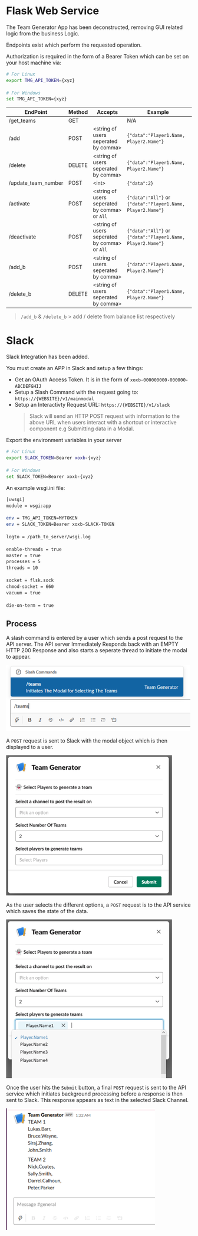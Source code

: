 # Flask Web Service

The Team Generator App has been deconstructed, removing GUI related logic from the business Logic.

Endpoints exist which perform the requested operation.

Authorization is required in the form of a Bearer Token which can be set on your host machine via:

```bash
# For Linux
export TMG_API_TOKEN={xyz}

# For Windows
set TMG_API_TOKEN={xyz}
```

| EndPoint            | Method | Accepts                                        | Example                                                     |
| ------------------- | ------ | ---------------------------------------------- | ----------------------------------------------------------- |
| /get_teams          | GET    |                                                | N/A                                                         |
| /add                | POST   | \<string of users seperated by comma>          | `{"data":"Player1.Name, Player2.Name"}`                     |
| /delete             | DELETE | \<string of users seperated by comma>          | `{"data":"Player1.Name, Player2.Name"}`                     |
| /update_team_number | POST   | \<int>                                         | `{"data":2}`                                                |
| /activate           | POST   | \<string of users seperated by comma> or `All` | `{"data":"All"}` or `{"data":"Player1.Name, Player2.Name"}` |
| /deactivate         | POST   | \<string of users seperated by comma> or `All` | `{"data":"All"}` or `{"data":"Player1.Name, Player2.Name"}` |
| /add_b              | POST   | \<string of users seperated by comma>          | `{"data":"Player1.Name, Player2.Name"}`                     |
| /delete_b           | DELETE | \<string of users seperated by comma>          | `{"data":"Player1.Name, Player2.Name"}`                     |

> `/add_b` & `/delete_b` > add / delete from balance list respectively

# Slack

Slack Integration has been added.

You must create an APP in Slack and setup a few things:

- Get an OAuth Access Token. It is in the form of `xoxb-000000000-000000-ABCDEFGHIJ`
- Setup a Slash Command with the request going to: `https://{WEBSITE}/v1/mainmodal`
- Setup an Interactivty Request URL: `https://{WEBSITE}/v1/slack`
  > Slack will send an HTTP POST request with information to the above URL when users interact with a shortcut or interactive component e.g Submitting data in a Modal.

Export the environment variables in your server

```bash
# For Linux
export SLACK_TOKEN=Bearer xoxb-{xyz}

# For Windows
set SLACK_TOKEN=Bearer xoxb-{xyz}
```

An example wsgi.ini file:

```bash
[uwsgi]
module = wsgi:app

env = TMG_API_TOKEN=MYTOKEN
env = SLACK_TOKEN=Bearer xoxb-SLACK-TOKEN

logto = /path_to_server/wsgi.log

enable-threads = true
master = true
processes = 5
threads = 10

socket = flsk.sock
chmod-socket = 660
vacuum = true

die-on-term = true
```

## Process

A slash command is entered by a user which sends a post request to the API server. The API server Immediately Responds back with an EMPTY HTTP 200 Response and also starts a seperate thread to initiate the modal to appear.

<img src="./images/slash_command.png" alt="Image showing slash command /teams" height=180 width=500>

A `POST` request is sent to Slack with the modal object which is then displayed to a user.

<img src="./images/modal_ex1.png" alt="Modal Example" height=380 width=450>

As the user selects the different options, a `POST` request is to the API service which saves the state of the data.

<img src="./images/modal_ex2.png" alt="Modal Example" height=430 width=450>

Once the user hits the `Submit` button, a final `POST` request is sent to the API service which initiates background processing before a response is then sent to Slack. This response appears as text in the selected Slack Channel.

<img src="./images/slack_chat.png" alt="Image Of Slack Chat" width="404" height="330">
